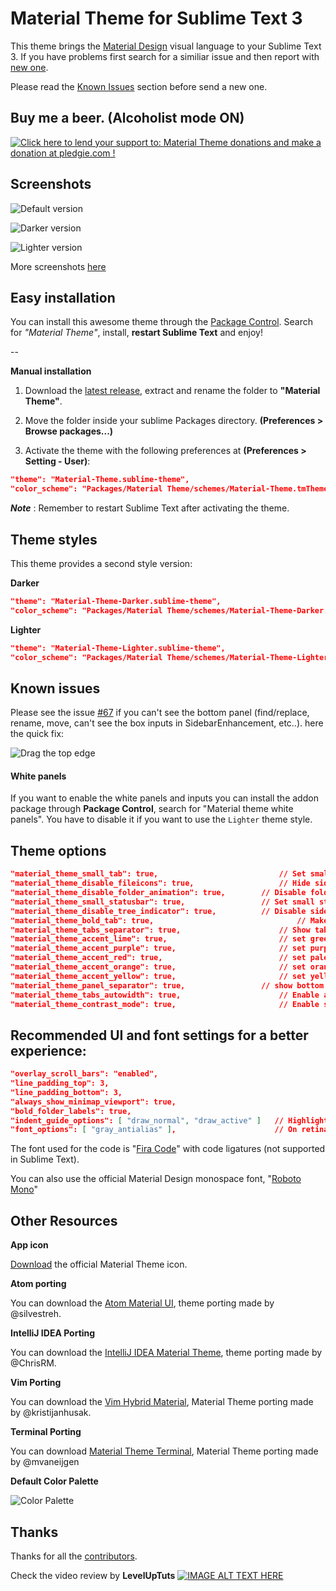 # Material Theme for Sublime Text 3
This theme brings the [Material Design](http://www.google.com/design/) visual language to your Sublime Text 3. If you have problems first search for a similiar issue and then report with [new one](https://github.com/equinusocio/material-theme/issues).

Please read the [Known Issues](https://github.com/equinusocio/material-theme#known-issues) section before send a new one.

## Buy me a beer. (Alcoholist mode ON)

<!-- Pledgie Donation -->
<a href='https://pledgie.com/campaigns/29452'><img alt='Click here to lend your support to: Material Theme donations and make a donation at pledgie.com !' src='https://pledgie.com/campaigns/29452.png?skin_name=chrome' border='0' ></a>

<!-- <a target='_blank' href='https://www.coinbase.com/checkouts/1ApeKqUE3aLp5x3UuGHU3z95F7XoyDvpeF' data-code="1ApeKqUE3aLp5x3UuGHU3z95F7XoyDvpeF" class="coinbase-button"><img alt='Click here to lend your support to: Material Theme donations and make a donation at pledgie.com !' src='https://www.coinbase.com/assets/buttons/donation_small-210ad5fe8fe0846a0c6bc676e1bad3d462ab3fcbdaf2443de8755503d0729847.png' border='0' ></a> -->

## Screenshots

![Default version](http://equinusocio.github.io/material-theme/assets/materialtheme.png)

![Darker version](http://equinusocio.github.io/material-theme/assets/img/darker1.png)

![Lighter version](http://equinusocio.github.io/material-theme/assets/img/material-light.png)

More screenshots [here](http://equinusocio.github.io/material-theme/)

## Easy installation
You can install this awesome theme through the [Package Control](https://packagecontrol.io/installation). Search for *"Material Theme"*, install, **restart Sublime Text** and enjoy!

--

**Manual installation**

1. Download the [latest release](https://github.com/equinusocio/material-theme/releases/latest), extract and rename the folder to **"Material Theme"**.

2. Move the folder inside your sublime Packages directory. **(Preferences > Browse packages...)**

3. Activate the theme with the following preferences at  **(Preferences > Setting - User)**:

```json
"theme": "Material-Theme.sublime-theme",
"color_scheme": "Packages/Material Theme/schemes/Material-Theme.tmTheme",
```

***Note*** : Remember to restart Sublime Text after activating the theme.

## Theme styles
This theme provides a second style version:

**Darker**
```json
"theme": "Material-Theme-Darker.sublime-theme",
"color_scheme": "Packages/Material Theme/schemes/Material-Theme-Darker.tmTheme",
```

**Lighter**
```json
"theme": "Material-Theme-Lighter.sublime-theme",
"color_scheme": "Packages/Material Theme/schemes/Material-Theme-Lighter.tmTheme",
```

## Known issues
Please see the issue [#67](https://github.com/equinusocio/material-theme/issues/67) if you can't see the bottom panel (find/replace, rename, move, can't see the box inputs in SidebarEnhancement, etc..). here the quick fix:

![Drag the top edge](https://cloud.githubusercontent.com/assets/474329/8178894/a0dd09c0-1412-11e5-8ecf-f7f9ade439ae.gif)

#### White panels
If you want to enable the white panels and inputs you can install the addon package through **Package Control**, search for "Material theme white panels". You have to disable it if you want to use the ```Lighter``` theme style.

## Theme options

```json
"material_theme_small_tab": true,							// Set small tabs
"material_theme_disable_fileicons": true,					// Hide siderbar file type icons
"material_theme_disable_folder_animation": true,		// Disable folder animation
"material_theme_small_statusbar": true,					// Set small status bar
"material_theme_disable_tree_indicator": true,			// Disable sidebar file indicator
"material_theme_bold_tab": true,								// Make the tab labels bolder
"material_theme_tabs_separator": true,						// Show tabs separator
"material_theme_accent_lime": true,							// set green lime accent color
"material_theme_accent_purple": true,						// set purple accent color
"material_theme_accent_red": true,							// set pale red accent color
"material_theme_accent_orange": true,						// set orange accent color
"material_theme_accent_yellow": true,						// set yellow accent color
"material_theme_panel_separator": true,					// show bottom panel separator
"material_theme_tabs_autowidth": true,						// Enable autowidth for tabs
"material_theme_contrast_mode": true,						// Enable sidebar and panels contrast mode
```

## Recommended UI and font settings for a better experience:

```json
"overlay_scroll_bars": "enabled",
"line_padding_top": 3,
"line_padding_bottom": 3,
"always_show_minimap_viewport": true,
"bold_folder_labels": true,
"indent_guide_options": [ "draw_normal", "draw_active" ]   // Highlight active indent
"font_options": [ "gray_antialias" ],                      // On retina Mac
```

The font used for the code is "[Fira Code](https://github.com/tonsky/FiraCode)" with code ligatures (not supported in Sublime Text).

You can also use the official Material Design monospace font, "[Roboto Mono](https://www.google.com/fonts/specimen/Roboto+Mono)"


## Other Resources

**App icon**

[Download](https://dribbble.com/shots/2104476-Material-Theme-for-Sublime-Text-3/attachments/380650) the official Material Theme icon.

**Atom porting**

You can download the [Atom Material UI](https://github.com/silvestreh/atom-material-ui), theme porting made by @silvestreh.

**IntelliJ IDEA Porting**

You can download the [IntelliJ IDEA Material Theme](https://github.com/ChrisRM/material-theme-jetbrains), theme porting made by @ChrisRM.

**Vim Porting**

You can download the [Vim Hybrid Material](https://github.com/kristijanhusak/vim-hybrid-material), Material Theme porting made by @kristijanhusak.

**Terminal Porting**

You can download [Material Theme Terminal](https://gist.github.com/mvaneijgen/4c56701215847dd5ddcf), Material Theme porting made by @mvaneijgen

**Default Color Palette**

![Color Palette](http://i.imgur.com/zyIK71j.jpg)


## Thanks
Thanks for all the [contributors](https://github.com/equinusocio/material-theme/graphs/contributors).

Check the video review by **LevelUpTuts**
[![IMAGE ALT TEXT HERE](http://img.youtube.com/vi/6eqgrCxprOI/0.jpg)](http://www.youtube.com/watch?v=6eqgrCxprOI)
